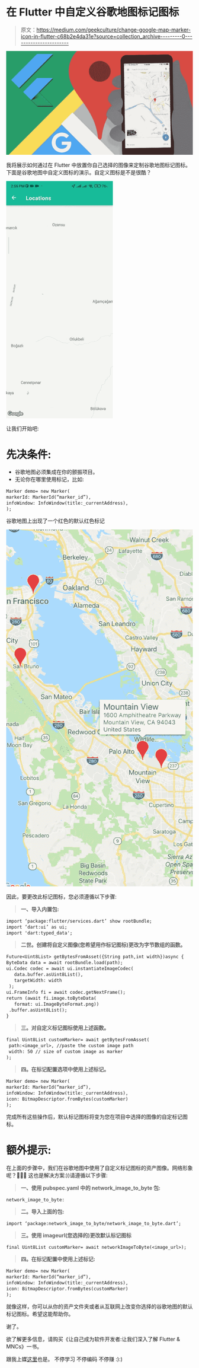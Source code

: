 # 在 Flutter 中自定义谷歌地图标记图标

> 原文：<https://medium.com/geekculture/change-google-map-marker-icon-in-flutter-c68b2e4da31e?source=collection_archive---------0----------------------->

![](img/e6eaef88098b47b1fc4073c5f9412ccc.png)

我将展示如何通过在 Flutter 中放置你自己选择的图像来定制谷歌地图标记图标。下面是谷歌地图中自定义图标的演示。自定义图标是不是很酷？

![](img/c813417a09ee23024cb53bd981764901.png)

让我们开始吧:

# 先决条件:

*   谷歌地图必须集成在你的颤振项目。
*   无论你在哪里使用标记，比如:

```
Marker demo= new Marker(
markerId: MarkerId(“marker_id”),
infoWindow: InfoWindow(title:_currentAddress),
);
```

谷歌地图上出现了一个红色的默认红色标记

![](img/5c1ef87c268cfd299732e8593cc32498.png)

因此，要更改此标记图标，您必须遵循以下步骤:

> **一、导入内置包:**

```
import ‘package:flutter/services.dart’ show rootBundle;
import ‘dart:ui’ as ui;
import 'dart:typed_data';
```

> **二世。创建将自定义图像(您希望用作标记图标)更改为字节数组的函数。**

```
Future<Uint8List> getBytesFromAsset({String path,int width})async {
ByteData data = await rootBundle.load(path);
ui.Codec codec = await ui.instantiateImageCodec(
   data.buffer.asUint8List(), 
   targetWidth: width
 );
ui.FrameInfo fi = await codec.getNextFrame();
return (await fi.image.toByteData(
   format: ui.ImageByteFormat.png))
 .buffer.asUint8List();
}
```

> **三。对自定义标记图标使用上述函数。**

```
final Uint8List customMarker= await getBytesFromAsset(
 path:<image_url>, //paste the custom image path 
 width: 50 // size of custom image as marker
);
```

> **四。在标记配置选项中使用上述标记。**

```
Marker demo= new Marker(
markerId: MarkerId(“marker_id”),
infoWindow: InfoWindow(title:_currentAddress),
icon: BitmapDescriptor.fromBytes(customMarker)
);
```

完成所有这些操作后，默认标记图标将变为您在项目中选择的图像的自定标记图标。

# 额外提示:

在上面的步骤中，我们在谷歌地图中使用了自定义标记图标的资产图像。网络形象呢？🤔🤔🤔
这也是解决方案:))请遵循以下步骤:

> **一、使用 pubspec.yaml 中的 network_image_to_byte 包:**

```
network_image_to_byte: 
```

> **二。导入上面的包:**

```
import ‘package:network_image_to_byte/network_image_to_byte.dart’;
```

> **三。使用 imageurl(您选择的)更改默认标记图标**

```
final Uint8List customMarker= await networkImageToByte(<image_url>);
```

> **四。在标记配置中使用上述标记:**

```
Marker demo= new Marker(
markerId: MarkerId(“marker_id”),
infoWindow: InfoWindow(title:_currentAddress),
icon: BitmapDescriptor.fromBytes(customMarker)
);
```

就像这样，你可以从你的资产文件夹或者从互联网上改变你选择的谷歌地图的默认标记图标。希望这能帮助你。

谢了。

欲了解更多信息，请购买《让自己成为软件开发者:让我们深入了解 Flutter & MNCs》一书。

跟我上媒[这里](https://www.facebook.com/Flutter-Motivation-with-Lakshydeep-104972618552227/)也是。
不停学习
不停编码
不停赚
:):)